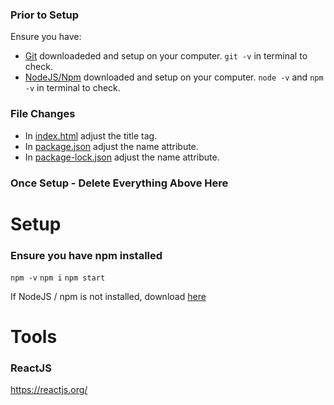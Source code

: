 ### Prior to Setup
Ensure you have:
- [Git](https://git-scm.com/download/win) downloadeded and setup on your computer. ```git -v``` in terminal to check.
- [NodeJS/Npm](https://nodejs.org/en/download/current) downloaded and setup on your computer. ```node -v``` and ```npm -v``` in terminal to check.

### File Changes
- In [index.html](./src/index.html) adjust the title tag.
- In [package.json](./package.json) adjust the name attribute.
- In [package-lock.json](./package-lock.json) adjust the name attribute.

### Once Setup - Delete Everything Above Here

# Setup

### Ensure you have npm installed
``` npm -v ```
``` npm i ```
``` npm start ```

If NodeJS / npm is not installed, download [here](https://nodejs.org/en/download/)


# Tools

### ReactJS
https://reactjs.org/
